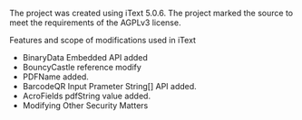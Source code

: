 The project was created using iText 5.0.6.
The project marked the source to meet the requirements of the AGPLv3 license.
 
Features and scope of modifications used in iText
 
* BinaryData Embedded API added
* BouncyCastle reference modify
* PDFName added.
* BarcodeQR Input Prameter String[] API added.
* AcroFields pdfString value added.
* Modifying Other Security Matters
